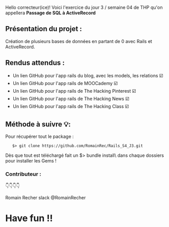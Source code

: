Hello correcteur(ice)! Voici l'exercice du jour 3 / semaine 04 de THP qu'on appellera **Passage de SQL à ActiveRecord**  


## Présentation du projet :

Création de plusieurs bases de données en partant de 0 avec Rails et ActiveRecord.

## Rendus attendus :

   - Un lien GitHub pour l'app rails du blog, avec les models, les relations :ballot_box_with_check:
   - Un lien GitHub pour l'app rails de MOOCademy :ballot_box_with_check:
   - Un lien GitHub pour l'app rails de The Hacking Pinterest :ballot_box_with_check:
   - Un lien GitHub pour l'app rails de The Hacking News :ballot_box_with_check:
   - Un lien GitHub pour l'app rails de The Hacking Class :ballot_box_with_check:
   
## Méthode à suivre :bulb::

Pour récupérer tout le package :

```
   $> git clone https://github.com/RomainRec/Rails_S4_J3.git
```

Dès que tout est téléchargé fait un \$> bundle install\ dans chaque dossiers pour installer les Gems !

### Contributeur : 
:point_down::point_down::point_down::point_down:

Romain Recher slack  @RomainRecher 

# Have fun !!
